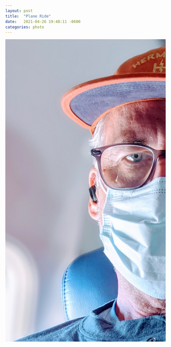 ```yaml
---
layout: post
title:  "Plane Ride"
date:   2021-04-26 19:48:11 -0600
categories: photo
---
```


![image](../_site/assets/images/plane_pandemic_pic.jpg)
